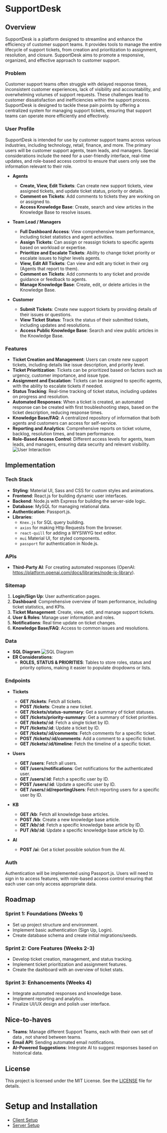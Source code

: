 # SupportDesk

## Overview

SupportDesk is a platform designed to streamline and enhance the efficiency of customer support teams. It provides tools to manage the entire lifecycle of support tickets, from creation and prioritization to assignment, resolution, and closure. SupportDesk aims to promote a responsive, organized, and effective approach to customer support.

### Problem

Customer support teams often struggle with delayed response times, inconsistent customer experiences, lack of visibility and accountability, and overwhelming volumes of support requests. These challenges lead to customer dissatisfaction and inefficiencies within the support process. SupportDesk is designed to tackle these pain points by offering a centralized system for managing support tickets, ensuring that support teams can operate more efficiently and effectively.

### User Profile

SupportDesk is intended for use by customer support teams across various industries, including technology, retail, finance, and more. The primary users will be customer support agents, team leads, and managers. Special considerations include the need for a user-friendly interface, real-time updates, and role-based access control to ensure that users only see the information relevant to their role.

- **Agents**

  - **Create, View, Edit Tickets**: Can create new support tickets, view assigned tickets, and update ticket status, priority or details.
  - **Comment on Tickets**: Add comments to tickets they are working on or assigned to.
  - **Access Knowledge Base**: Create, search and view articles in the Knowledge Base to resolve issues.

- **Team Lead / Managers**

  - **Full Dashboard Access**: View comprehensive team performance, including ticket statistics and agent activities.
  - **Assign Tickets**: Can assign or reassign tickets to specific agents based on workload or expertise.
  - **Prioritize and Escalate Tickets**: Ability to change ticket priority or escalate issues to higher levels agents.
  - **View, Edit All Tickets**: Can view and edit any ticket in their org (Agents that report to them).
  - **Comment on Tickets**: Add comments to any ticket and provide guidance or feedback to agents.
  - **Manage Knowledge Base**: Create, edit, or delete articles in the Knowledge Base.

- **Customer**
  - **Submit Tickets**: Create new support tickets by providing details of their issues or questions.
  - **View Ticket Status**: Track the status of their submitted tickets, including updates and resolutions.
  - **Access Public Knowledge Base**: Search and view public articles in the Knowledge Base.

### Features

- **Ticket Creation and Management**: Users can create new support tickets, including details like issue description, and priority level.
- **Ticket Prioritization**: Tickets can be prioritized based on factors such as urgency, customer importance, and issue type.
- **Assignment and Escalation**: Tickets can be assigned to specific agents, with the ability to escalate tickets if needed.
- **Status Tracking**: Real-time tracking of ticket status, including updates on progress and resolution.
- **Automated Responses**: When a ticket is created, an automated response can be created with first troubleshooting steps, based on the ticket description, reducing response times.
- **Knowledge Base/FAQ**: A centralized repository of information that both agents and customers can access for self-service.
- **Reporting and Analytics**: Comprehensive reports on ticket volume, backlog, resolution times, and team performance.
- **Role-Based Access Control**: Different access levels for agents, team leads, and managers, ensuring data security and relevant visibility.
  ![User Interaction](/images/UserInteraction.png)

## Implementation

### Tech Stack

- **Styling**: Material UI, Sass and CSS for custom styles and animations.
- **Frontend**: React.js for building dynamic user interfaces.
- **Backend**: Node.js with Express for building the server-side logic.
- **Database**: MySQL for managing relational data.
- **Authentication**: Passport.js.
- **Libraries**:
  - `Knex.js` for SQL query building.
  - `axios` for making Http Requests from the browser.
  - `react-quill` for adding a WYSIWYG text editor.
  - `mui` Material UI, for styled components.
  - `passport` for authentication in Node.js.

### APIs

- **Third-Party AI**: For creating automated responses (OpenAI: https://platform.openai.com/docs/libraries/node-js-library).

### Sitemap

1. **Login/Sign Up**: User authentication pages.
2. **Dashboard**: Comprehensive overview of team performance, including ticket statistics, and KPIs.
3. **Ticket Management**: Create, view, edit, and manage support tickets.
4. **User & Roles**: Manage user information and roles.
5. **Notifications**: Real time update on ticket changes.
6. **Knowledge Base/FAQ**: Access to common issues and resolutions.

### Data

- **SQL Diagram**
  ![SQL Diagram](images/ER.Diagram.png)
- **ER Considerations**:
  - **ROLES, STATUS & PRIORITIES**: Tables to store roles, status and priority options, making it easier to populate dropdowns or lists.

### Endpoints

- **Tickets**

  - **GET /tickets**: Fetch all tickets.
  - **POST /tickets**: Create a new ticket.
  - **GET /tickets/status-summary**: Get a summary of ticket statuses.
  - **GET /tickets/priority-summary**: Get a summary of ticket priorities.
  - **GET /tickets/:id**: Fetch a single ticket by ID.
  - **PUT /tickets/:id**: Update a ticket by ID.
  - **GET /tickets/:id/comments**: Fetch comments for a specific ticket.
  - **POST /tickets/:id/comments**: Add a comment to a specific ticket.
  - **GET /tickets/:id/timeline**: Fetch the timeline of a specific ticket.

- **Users**

  - **GET /users**: Fetch all users.
  - **GET /users/notifications**: Get notifications for the authenticated user.
  - **GET /users/:id**: Fetch a specific user by ID.
  - **POST /users/:id**: Update a specific user by ID.
  - **GET /users/:id/reportingUsers**: Fetch reporting users for a specific user by ID.

- **KB**

  - **GET /kb**: Fetch all knowledge base articles.
  - **POST /kb**: Create a new knowledge base article.
  - **GET /kb/:id**: Fetch a specific knowledge base article by ID.
  - **PUT /kb/:id**: Update a specific knowledge base article by ID.

- **AI**
  - **POST /ai**: Get a ticket possible solution from the AI.

### Auth

Authentication will be implemented using Passport.js. Users will need to sign in to access features, with role-based access control ensuring that each user can only access appropriate data.

## Roadmap

### Sprint 1: Foundations (Weeks 1)

- Set up project structure and environment.
- Implement basic authentication (Sign Up, Login).
- Create database schema and create initial migrations/seeds.

### Sprint 2: Core Features (Weeks 2-3)

- Develop ticket creation, management, and status tracking.
- Implement ticket prioritization and assignment features.
- Create the dashboard with an overview of ticket stats.

### Sprint 3: Enhancements (Weeks 4)

- Integrate automated responses and knowledge base.
- Implement reporting and analytics.
- Finalize UI/UX design and polish user interface.

## Nice-to-haves

- **Teams**: Manage different Support Teams, each with their own set of data , not shared between teams.
- **Email API**: Sending automated email notifications.
- **AI-Powered Suggestions**: Integrate AI to suggest responses based on historical data.

## License

This project is licensed under the MIT License. See the [LICENSE](LICENSE) file for details.

# Setup and Installation

- [Client Setup](https://github.com/hstahelin/supportdesk/tree/main/client)
- [Server Setup](https://github.com/hstahelin/supportdesk/tree/main/server)

